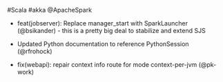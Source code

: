 #Scala #akka @ApacheSpark

* feat(jobserver): Replace manager_start with SparkLauncher (@bsikander) - this is a pretty big deal to stabilize and extend SJS

* Updated Python documentation to reference PythonSession (@rfrohock)
* fix(webapi): repair context info route for mode context-per-jvm (@pk-work)
